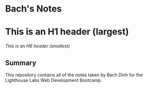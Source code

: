 # Bach's Notes

# This is an H1 header (largest)

###### This is an H6 header (smallest)

## Summary

This repository contains all of the notes taken by Bach Dinh for the Lighthouse Labs Web Development Bootcamp.